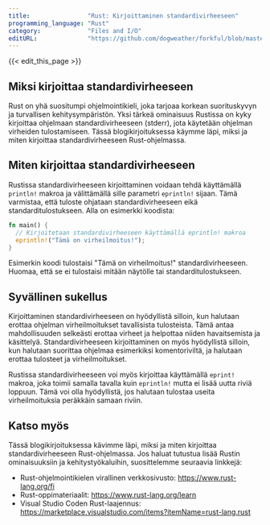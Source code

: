```yaml
---
title:                "Rust: Kirjoittaminen standardivirheeseen"
programming_language: "Rust"
category:             "Files and I/O"
editURL:              "https://github.com/dogweather/forkful/blob/master/content/fi/rust/writing-to-standard-error.md"
---
```


{{< edit_this_page >}}

## Miksi kirjoittaa standardivirheeseen

Rust on yhä suositumpi ohjelmointikieli, joka tarjoaa korkean suorituskyvyn ja turvallisen kehitysympäristön. Yksi tärkeä ominaisuus Rustissa on kyky kirjoittaa ohjelmaan standardivirheeseen (stderr), jota käytetään ohjelman virheiden tulostamiseen. Tässä blogikirjoituksessa käymme läpi, miksi ja miten kirjoittaa standardivirheeseen Rust-ohjelmassa.

## Miten kirjoittaa standardivirheeseen

Rustissa standardivirheeseen kirjoittaminen voidaan tehdä käyttämällä `println!` makroa ja välittämällä sille parametri `eprintln!` sijaan. Tämä varmistaa, että tuloste ohjataan standardivirheeseen eikä standarditulostukseen. Alla on esimerkki koodista:

```Rust
fn main() {
  // Kirjoitetaan standardivirheeseen käyttämällä eprintln! makroa
  eprintln!("Tämä on virheilmoitus!");
}
```

Esimerkin koodi tulostaisi "Tämä on virheilmoitus!" standardivirheeseen. Huomaa, että se ei tulostaisi mitään näytölle tai standarditulostukseen.

## Syvällinen sukellus

Kirjoittaminen standardivirheeseen on hyödyllistä silloin, kun halutaan erottaa ohjelman virheilmoitukset tavallisista tulosteista. Tämä antaa mahdollisuuden selkeästi erottaa virheet ja helpottaa niiden havaitsemista ja käsittelyä. Standardivirheeseen kirjoittaminen on myös hyödyllistä silloin, kun halutaan suorittaa ohjelmaa esimerkiksi komentoriviltä, ja halutaan erottaa tulosteet ja virheilmoitukset.

Rustissa standardivirheeseen voi myös kirjoittaa käyttämällä `eprint!` makroa, joka toimii samalla tavalla kuin `eprintln!` mutta ei lisää uutta riviä loppuun. Tämä voi olla hyödyllistä, jos halutaan tulostaa useita virheilmoituksia peräkkäin samaan riviin.

## Katso myös

Tässä blogikirjoituksessa kävimme läpi, miksi ja miten kirjoittaa standardivirheeseen Rust-ohjelmassa. Jos haluat tutustua lisää Rustin ominaisuuksiin ja kehitystyökaluihin, suosittelemme seuraavia linkkejä:

- Rust-ohjelmointikielen virallinen verkkosivusto: https://www.rust-lang.org/fi
- Rust-oppimateriaalit: https://www.rust-lang.org/learn
- Visual Studio Coden Rust-laajennus: https://marketplace.visualstudio.com/items?itemName=rust-lang.rust